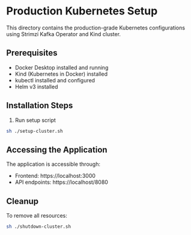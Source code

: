 # Production Kubernetes Setup

This directory contains the production-grade Kubernetes configurations using Strimzi Kafka Operator and Kind cluster.

## Prerequisites

- Docker Desktop installed and running
- Kind (Kubernetes in Docker) installed
- kubectl installed and configured
- Helm v3 installed

## Installation Steps

1. Run setup script
```bash
sh ./setup-cluster.sh
```

## Accessing the Application

The application is accessible through:
- Frontend: https://localhost:3000
- API endpoints: https://localhost/8080


## Cleanup

To remove all resources:
```bash
sh ./shutdown-cluster.sh
``` 